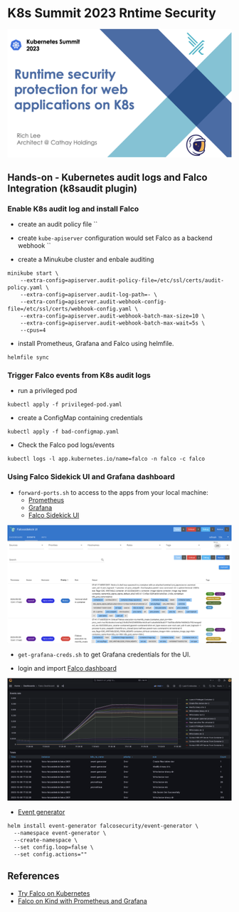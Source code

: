 # K8s Summit 2023 Rntime Security

[![k8s-summit-2023](./img/k8s-summit-2023.png 'k8s-summit-2023')](https://speakerdeck.com/rich0423/runtime-security-protection-for-web-applications-on-k8s)

##  Hands-on - Kubernetes audit logs and Falco Integration (k8saudit plugin)

### Enable K8s audit log and install Falco
- create an audit policy file ``
- create `kube-apiserver` configuration would set Falco as a backend webhook ``

- create a Minukube cluster and enbale auditing
```
minikube start \
    --extra-config=apiserver.audit-policy-file=/etc/ssl/certs/audit-policy.yaml \
    --extra-config=apiserver.audit-log-path=- \
    --extra-config=apiserver.audit-webhook-config-file=/etc/ssl/certs/webhook-config.yaml \
    --extra-config=apiserver.audit-webhook-batch-max-size=10 \
    --extra-config=apiserver.audit-webhook-batch-max-wait=5s \
    --cpus=4
```

- install Prometheus, Grafana and Falco using helmfile.
```
helmfile sync
```

### Trigger Falco events from K8s audit logs

- run a privileged pod
```
kubectl apply -f privileged-pod.yaml
```

- create a ConfigMap containing credentials
```
kubectl apply -f bad-configmap.yaml
```

- Check the Falco pod logs/events
```
kubectl logs -l app.kubernetes.io/name=falco -n falco -c falco
```

### Using Falco Sidekick UI and Grafana dashboard

- `forward-ports.sh` to access to the apps from your local machine:
  - [Prometheus](http://localhost:9090)
  - [Grafana](http://localhost:3000)
  - [Falco Sidekick UI](http://localhost:2802)

![Falco Sidekick UI](./img/Falcosidekick-UI.png)

- `get-grafana-creds.sh` to get Grafana credentials for the UI.

- login and import [Falco dashboard](https://grafana.com/grafana/dashboards/11914-falco-dashboard/)

![Grafana dashboard](./img/grafana.png)

- [Event generator](https://github.com/falcosecurity/event-generator)

```
helm install event-generator falcosecurity/event-generator \
  --namespace event-generator \
  --create-namespace \
  --set config.loop=false \
  --set config.actions=""
```

## References
- [Try Falco on Kubernetes](https://falco.org/docs/getting-started/falco-kubernetes-quickstart/)
- [Falco on Kind with Prometheus and Grafana](https://falco.org/blog/falco-kind-prometheus-grafana/)





